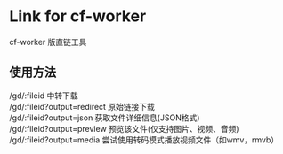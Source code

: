 # Link for cf-worker
cf-worker 版直链工具 

## 使用方法
/gd/:fileid  中转下载  
/gd/:fileid?output=redirect  原始链接下载  
/gd/:fileid?output=json 获取文件详细信息(JSON格式)  
/gd/:fileid?output=preview 预览该文件(仅支持图片、视频、音频)    
/gd/:fileid?output=media  尝试使用转码模式播放视频文件（如wmv，rmvb）